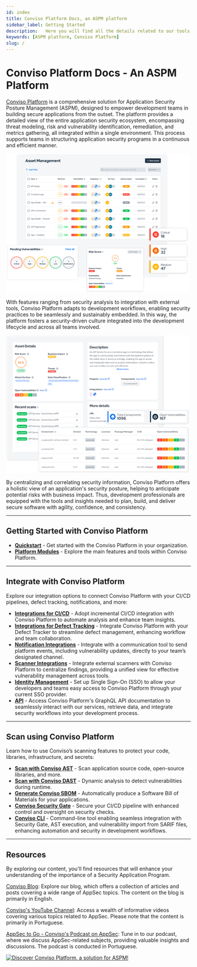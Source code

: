 ```yaml
---
id: index
title: Conviso Platform Docs, an ASPM platform
sidebar_label: Getting Started
description:   Here you will find all the details related to our tools, integrations and better usability of the Conviso Platform, an ASPM platform. Welcome!
keywords: [ASPM platform, Conviso Platform]
slug: /
---
```


# Conviso Platform Docs - An ASPM Platform

[Conviso Platform](https://cta-service-cms2.hubspot.com/web-interactives/public/v1/track/redirect?encryptedPayload=AVxigLKtcWzoFbzpyImNNQsXC9S54LjJuklwM39zNd7hvSoR%2FVTX%2FXjNdqdcIIDaZwGiNwYii5hXwRR06puch8xINMyL3EXxTMuSG8Le9if9juV3u%2F%2BX%2FCKsCZN1tLpW39gGnNpiLedq%2BrrfmYxgh8G%2BTcRBEWaKasQ%3D&webInteractiveContentId=125788977029&portalId=5613826) is a comprehensive solution for Application Security Posture Management (ASPM), designed to empower development teams in building secure applications from the outset. The platform provides a detailed view of the entire application security ecosystem, encompassing threat modeling, risk and vulnerability identification, remediation, and metrics gathering, all integrated within a single environment. This process supports teams in structuring application security programs in a continuous and efficient manner.

<div style={{textAlign: 'center'}}>

![img](../static/img/getting-started/getting-started1.png)

</div>

With features ranging from security analysis to integration with external tools, Conviso Platform adapts to development workflows, enabling security practices to be seamlessly and sustainably embedded. In this way, the platform fosters a security-driven culture integrated into the development lifecycle and across all teams involved.

<div style={{textAlign: 'center'}}>

![img](../static/img/getting-started/getting-started2.png)

</div>

By centralizing and correlating security information, Conviso Platform offers a holistic view of an application's security posture, helping to anticipate potential risks with business impact. Thus, development professionals are equipped with the tools and insights needed to plan, build, and deliver secure software with agility, confidence, and consistency. 

---

## Getting Started with Conviso Platform

- **[Quickstart](./quickstart/quickstart.md)** - Get started with the Conviso Platform in your organization.
- **[Platform Modules](./modules/asset-management.md)** - Explore the main features and tools within Conviso Platform.

---

## Integrate with Conviso Platform

Explore our integration options to connect Conviso Platform with your CI/CD pipelines, defect tracking, notifications, and more:

- **[Integrations for CI/CD](./integrations/integrations_intro.md#conviso-platform-cicd-integration)** - Adopt incremental CI/CD integration with Conviso Platform to automate analysis and enhance team insights.
- **[Integrations for Defect Tracking](./integrations/integrations_intro.md#defectbug-tracking-integration)** - Integrate Conviso Platform with your Defect Tracker to streamline defect management, enhancing workflow and team collaboration.
- **[Notification Integrations](./integrations/integrations_intro.md#communication-and-notification)** - Integrate with a communication tool to send platform events, including vulnerability updates, directly to your team’s designated channel.
- **[Scanner Integrations](./integrations/integrations_intro.md#consolidate-vulnerability-management-through-integrated-security-scans)** - Integrate external scanners with Conviso Platform to centralize findings, providing a unified view for effective vulnerability management across tools.
- **[Identity Management](./integrations/integrations_intro.md#set-up-conviso-platform-single-sign-on-sso)** - Set up Single Sign-On (SSO) to allow your developers and teams easy access to Conviso Platform through your current SSO provider.
- **[API](./api/api-overview.md)** - Access Conviso Platform's GraphQL API documentation to seamlessly interact with our services, retrieve data, and integrate security workflows into your development process.

---

## Scan using Conviso Platform

Learn how to use Conviso’s scanning features to protect your code, libraries, infrastructure, and secrets:

- **[Scan with Conviso AST](./security-suite/conviso-ast/conviso-ast.md)** - Scan application source code, open-source libraries, and more.
- **[Scan with Conviso DAST](./security-suite/conviso-dast/conviso-dast.md)** - Dynamic analysis to detect vulnerabilities during runtime.
- **[Generate Conviso SBOM](./security-suite/conviso-sbom/conviso-sbom.md)** - Automatically produce a Software Bill of Materials for your applications.
- **[Conviso Security Gate](./cli/security-gate.md)** - Secure your CI/CD pipeline with enhanced control and oversight on security checks.
- **[Conviso CLI](./cli/installation.md)** - Command-line tool enabling seamless integration with Security Gate, AST execution, and vulnerability import from SARIF files, enhancing automation and security in development workflows.
---

## Resources
By exploring our content, you'll find resources that will enhance your understanding of the importance of a Security Application Program.

[Conviso Blog](https://bit.ly/3JtXM8A): Explore our blog, which offers a collection of articles and posts covering a wide range of AppSec topics. The content on the blog is primarily in English.

[Conviso's YouTube Channel](https://bit.ly/3NIbbfM): Access a wealth of informative videos covering various topics related to AppSec. Please note that the content is primarily in Portuguese.

[AppSec to Go - Conviso's Podcast on AppSec](https://spoti.fi/43UJQwN): Tune in to our podcast, where we discuss AppSec-related subjects, providing valuable insights and discussions. The podcast is conducted in Portuguese.

[![Discover Conviso Platform, a solution for ASPM!](https://no-cache.hubspot.com/cta/default/5613826/interactive-125788977029.png)](https://cta-service-cms2.hubspot.com/web-interactives/public/v1/track/redirect?encryptedPayload=AVxigLKtcWzoFbzpyImNNQsXC9S54LjJuklwM39zNd7hvSoR%2FVTX%2FXjNdqdcIIDaZwGiNwYii5hXwRR06puch8xINMyL3EXxTMuSG8Le9if9juV3u%2F%2BX%2FCKsCZN1tLpW39gGnNpiLedq%2BrrfmYxgh8G%2BTcRBEWaKasQ%3D&webInteractiveContentId=125788977029&portalId=5613826)